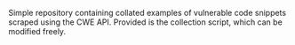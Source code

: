 Simple repository containing collated examples of vulnerable code snippets scraped using the CWE API. Provided is the collection script, which can be modified freely. 
